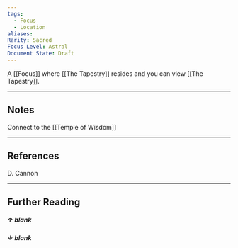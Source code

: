 ```yaml
---
tags:
  - Focus
  - Location
aliases: 
Rarity: Sacred
Focus Level: Astral
Document State: Draft
---
```

A [[Focus]] where [[The Tapestry]] resides and you can view [[The Tapestry]].
- - -
## Notes
Connect to the [[Temple of Wisdom]]
- - -
## References
D. Cannon
- - - 
## Further Reading
##### ↑ _blank_
##### ↓ _blank_
